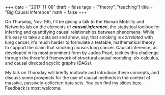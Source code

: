 +++
date = "2017-11-08"
draft = false
tags = ["theory", "teaching"]
title = "Big Causal Inference"
math = false
+++

On Thursday, Nov. 9th, I'll be giving a talk to the Human Mobility and Networks lab on the elements of ***causal inference***, the statistical toolbox for inferring and quantifying causal relationships between phenomena. While it's easy to take a data set and show, say, that smoking is *correlated* with lung cancer, it's much harder to formulate a testable, mathematical theory to support the claim that smoking *causes* lung cancer. Causal inference, as developed in its most prominent form by Judea Pearl, tackles this challenge through the threefold framework of structural causal modeling; *do*-calculus, and causal directed acyclic graphs (DAGs). 

My talk on Thursday will briefly motivate and introduce these concepts, and discuss some prospects for the use of causal methods in the context of massive, passively-collected data sets. You can find my slides [here](/pdf/causal_inference.pdf). Feedback is most welcome. 